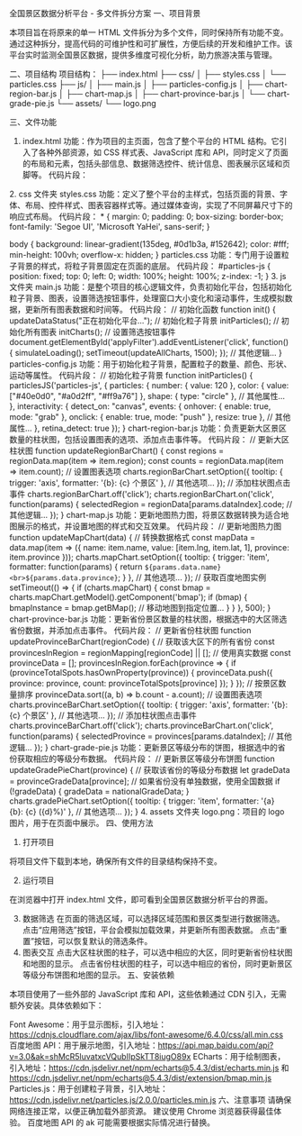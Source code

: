 全国景区数据分析平台 - 多文件拆分方案
一、项目背景

本项目旨在将原来的单一 HTML 文件拆分为多个文件，同时保持所有功能不变。通过这种拆分，提高代码的可维护性和可扩展性，方便后续的开发和维护工作。该平台实时监测全国景区数据，提供多维度可视化分析，助力旅游决策与管理。

二、项目结构
项目结构：
├── index.html
├── css/
│   ├── styles.css
│   └── particles.css
├── js/
│   ├── main.js
│   ├── particles-config.js
│   ├── chart-region-bar.js
│   ├── chart-map.js
│   ├── chart-province-bar.js
│   └── chart-grade-pie.js
└── assets/
    └── logo.png

三、文件功能
1. index.html
功能：作为项目的主页面，包含了整个平台的 HTML 结构。它引入了各种外部资源，如 CSS 样式表、JavaScript 库和 API，同时定义了页面的布局和元素，包括头部信息、数据筛选控件、统计信息、图表展示区域和页脚等。
代码片段：
<!DOCTYPE html>
<html lang="zh-CN">
<head>
    <meta charset="utf-8"/>
    <meta content="width=device-width, initial-scale=1.0" name="viewport"/>
    <title>全国景区数据分析平台</title>
    <link rel="stylesheet" href="https://cdnjs.cloudflare.com/ajax/libs/font-awesome/6.4.0/css/all.min.css"/>
    <link rel="stylesheet" href="css/styles.css"/>
    <link rel="stylesheet" href="css/particles.css"/>
    <script src="https://api.map.baidu.com/api?v=3.0&ak=shMcR5luvatxcVQubIIpSkTT8iugO89x"></script>
    <script src="https://cdn.jsdelivr.net/npm/echarts@5.4.3/dist/echarts.min.js"></script>
    <script src="https://cdn.jsdelivr.net/npm/echarts@5.4.3/dist/extension/bmap.min.js"></script>
    <script src="https://cdn.jsdelivr.net/particles.js/2.0.0/particles.min.js"></script>
</head>
<body>
    <!-- 页面内容 -->
</body>
</html>
2. css 文件夹
styles.css
功能：定义了整个平台的主样式，包括页面的背景、字体、布局、控件样式、图表容器样式等。通过媒体查询，实现了不同屏幕尺寸下的响应式布局。
代码片段：
* {
    margin: 0;
    padding: 0;
    box-sizing: border-box;
    font-family: 'Segoe UI', 'Microsoft YaHei', sans-serif;
}

body {
    background: linear-gradient(135deg, #0d1b3a, #152642);
    color: #fff;
    min-height: 100vh;
    overflow-x: hidden;
}
particles.css
功能：专门用于设置粒子背景的样式，将粒子背景固定在页面的底层。
代码片段：
#particles-js {
    position: fixed;
    top: 0;
    left: 0;
    width: 100%;
    height: 100%;
    z-index: -1;
}
3. js 文件夹
main.js
功能：是整个项目的核心逻辑文件，负责初始化平台，包括初始化粒子背景、图表，设置筛选按钮事件，处理窗口大小变化和滚动事件，生成模拟数据，更新所有图表数据和时间等。
代码片段：
// 初始化函数
function init() {
    updateDataStatus("正在初始化平台...");
    // 初始化粒子背景
    initParticles();
    // 初始化所有图表
    initCharts();
    // 设置筛选按钮事件
    document.getElementById('applyFilter').addEventListener('click', function() {
        simulateLoading();
        setTimeout(updateAllCharts, 1500);
    });
    // 其他逻辑...
}
particles-config.js
功能：用于初始化粒子背景，配置粒子的数量、颜色、形状、运动等属性。
代码片段：
// 初始化粒子背景
function initParticles() {
    particlesJS('particles-js', {
        particles: {
            number: { value: 120 },
            color: { value: ["#40e0d0", "#a0d2ff", "#ff9a76"] },
            shape: { type: "circle" },
            // 其他属性...
        },
        interactivity: {
            detect_on: "canvas",
            events: {
                onhover: { enable: true, mode: "grab" },
                onclick: { enable: true, mode: "push" },
                resize: true
            },
            // 其他属性...
        },
        retina_detect: true
    });
}
chart-region-bar.js
功能：负责更新大区景区数量的柱状图，包括设置图表的选项、添加点击事件等。
代码片段：
// 更新大区柱状图
function updateRegionBarChart() {
    const regions = regionData.map(item => item.region);
    const counts = regionData.map(item => item.count);
    // 设置图表选项
    charts.regionBarChart.setOption({
        tooltip: { 
            trigger: 'axis',
            formatter: '{b}: {c} 个景区'
        },
        // 其他选项...
    });
    // 添加柱状图点击事件
    charts.regionBarChart.off('click');
    charts.regionBarChart.on('click', function(params) {
        selectedRegion = regionData[params.dataIndex].code;
        // 其他逻辑...
    });
}
chart-map.js
功能：更新地图热力图，将景区数据转换为适合地图展示的格式，并设置地图的样式和交互效果。
代码片段：
// 更新地图热力图
function updateMapChart(data) {
    // 转换数据格式
    const mapData = data.map(item => ({
        name: item.name,
        value: [item.lng, item.lat, 1],
        province: item.province
    }));
    charts.mapChart.setOption({
        tooltip: {
            trigger: 'item',
            formatter: function(params) {
                return `${params.data.name}<br>${params.data.province}`;
            }
        },
        // 其他选项...
    });
    // 获取百度地图实例
    setTimeout(() => {
        if (charts.mapChart) {
            const bmap = charts.mapChart.getModel().getComponent('bmap');
            if (bmap) {
                bmapInstance = bmap.getBMap();
                // 移动地图到指定位置...
            }
        }
    }, 500);
}
chart-province-bar.js
功能：更新省份景区数量的柱状图，根据选中的大区筛选省份数据，并添加点击事件。
代码片段：
// 更新省份柱状图
function updateProvinceBarChart(regionCode) {
    // 获取该大区下的所有省份
    const provincesInRegion = regionMapping[regionCode] || [];
    // 使用真实数据
    const provinceData = [];
    provincesInRegion.forEach(province => {
        if (provinceTotalSpots.hasOwnProperty(province)) {
            provinceData.push({
                province: province,
                count: provinceTotalSpots[province]
            });
        }
    });
    // 按景区数量排序
    provinceData.sort((a, b) => b.count - a.count);
    // 设置图表选项
    charts.provinceBarChart.setOption({
        tooltip: { 
            trigger: 'axis',
            formatter: '{b}: {c} 个景区'
        },
        // 其他选项...
    });
    // 添加柱状图点击事件
    charts.provinceBarChart.off('click');
    charts.provinceBarChart.on('click', function(params) {
        selectedProvince = provinces[params.dataIndex];
        // 其他逻辑...
    });
}
chart-grade-pie.js
功能：更新景区等级分布的饼图，根据选中的省份获取相应的等级分布数据。
代码片段：
// 更新景区等级分布饼图
function updateGradePieChart(province) {
    // 获取该省份的等级分布数据
    let gradeData = provinceGradeData[province];
    // 如果省份没有单独数据，使用全国数据
    if (!gradeData) {
        gradeData = nationalGradeData;
    }
    charts.gradePieChart.setOption({
        tooltip: {
            trigger: 'item',
            formatter: '{a} <br/>{b}: {c} ({d}%)'
        },
        // 其他选项...
    });
}
4. assets 文件夹
logo.png：项目的 logo 图片，用于在页面中展示。
四、使用方法
1. 打开项目

将项目文件下载到本地，确保所有文件的目录结构保持不变。

2. 运行项目

在浏览器中打开 index.html 文件，即可看到全国景区数据分析平台的界面。

3. 数据筛选
在页面的筛选区域，可以选择区域范围和景区类型进行数据筛选。
点击“应用筛选”按钮，平台会模拟加载效果，并更新所有图表数据。
点击“重置”按钮，可以恢复默认的筛选条件。
4. 图表交互
点击大区柱状图的柱子，可以选中相应的大区，同时更新省份柱状图和地图的显示。
点击省份柱状图的柱子，可以选中相应的省份，同时更新景区等级分布饼图和地图的显示。
五、安装依赖

本项目使用了一些外部的 JavaScript 库和 API，这些依赖通过 CDN 引入，无需额外安装。具体依赖如下：

Font Awesome：用于显示图标，引入地址：https://cdnjs.cloudflare.com/ajax/libs/font-awesome/6.4.0/css/all.min.css
百度地图 API：用于展示地图，引入地址：https://api.map.baidu.com/api?v=3.0&ak=shMcR5luvatxcVQubIIpSkTT8iugO89x
ECharts：用于绘制图表，引入地址：https://cdn.jsdelivr.net/npm/echarts@5.4.3/dist/echarts.min.js 和 https://cdn.jsdelivr.net/npm/echarts@5.4.3/dist/extension/bmap.min.js
Particles.js：用于创建粒子背景，引入地址：https://cdn.jsdelivr.net/particles.js/2.0.0/particles.min.js
六、注意事项
请确保网络连接正常，以便正确加载外部资源。
建议使用 Chrome 浏览器获得最佳体验。
百度地图 API 的 ak 可能需要根据实际情况进行替换。
